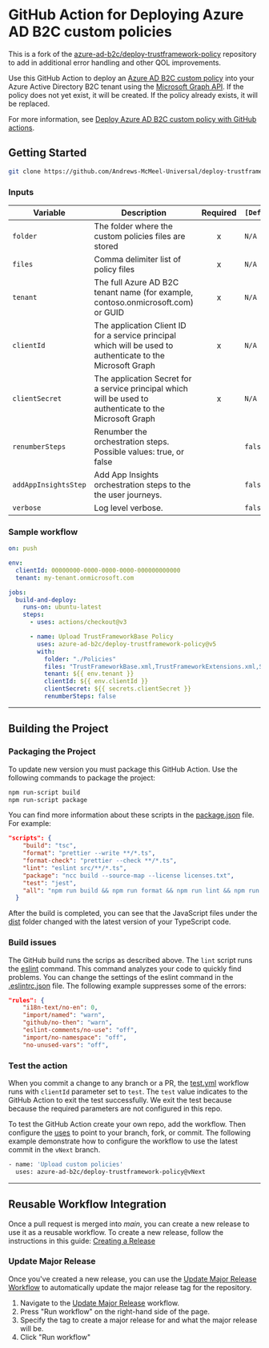 # GitHub Action for Deploying Azure AD B2C custom policies

This is a fork of the [azure-ad-b2c/deploy-trustframework-policy](https://github.com/azure-ad-b2c/deploy-trustframework-policy) repository to add in additional error handling and other QOL improvements.

Use this GitHub Action to deploy an [Azure AD B2C custom policy](https://docs.microsoft.com/azure/active-directory-b2c/custom-policy-overview) into your Azure Active Directory B2C tenant using the [Microsoft Graph API](https://docs.microsoft.com/graph/api/resources/trustframeworkpolicy?view=graph-rest-beta). If the policy does not yet exist, it will be created. If the policy already exists, it will be replaced.

For more information, see [Deploy Azure AD B2C custom policy with GitHub actions](https://docs.microsoft.com/azure/active-directory-b2c/deploy-custom-policies-github-action).

## Getting Started

```bash
git clone https://github.com/Andrews-McMeel-Universal/deploy-trustframework-policy
```

### Inputs

| Variable             | Description                                                                                                 | Required | `[Default]` |
| -------------------- | ----------------------------------------------------------------------------------------------------------- | :------: | ----------- |
| `folder`             | The folder where the custom policies files are stored                                                       |    x     | `N/A`       |
| `files`              | Comma delimiter list of policy files                                                                        |    x     | `N/A`       |
| `tenant`             | The full Azure AD B2C tenant name (for example, contoso.onmicrosoft.com) or GUID                            |    x     | `N/A`       |
| `clientId`           | The application Client ID for a service principal which will be used to authenticate to the Microsoft Graph |    x     | `N/A`       |
| `clientSecret`       | The application Secret for a service principal which will be used to authenticate to the Microsoft Graph    |    x     | `N/A`       |
| `renumberSteps`      | Renumber the orchestration steps. Possible values: true, or false                                           |          | `false`     |
| `addAppInsightsStep` | Add App Insights orchestration steps to the the user journeys.                                              |          | `false`     |
| `verbose`            | Log level verbose.                                                                                          |          | `false`     |

### Sample workflow

```yaml
on: push

env:
  clientId: 00000000-0000-0000-0000-000000000000
  tenant: my-tenant.onmicrosoft.com

jobs:
  build-and-deploy:
    runs-on: ubuntu-latest
    steps:
      - uses: actions/checkout@v3

      - name: Upload TrustFrameworkBase Policy
        uses: azure-ad-b2c/deploy-trustframework-policy@v5
        with:
          folder: "./Policies"
          files: "TrustFrameworkBase.xml,TrustFrameworkExtensions.xml,SignUpOrSignin.xml"
          tenant: ${{ env.tenant }}
          clientId: ${{ env.clientId }}
          clientSecret: ${{ secrets.clientSecret }}
          renumberSteps: false
```

---

## Building the Project

### Packaging the Project

To update new version you must package this GitHub Action. Use the following commands to package the project:

```bash
npm run-script build
npm run-script package
```

You can find more information about these scripts in the [package.json](package.json) file. For example:

```json
"scripts": {
    "build": "tsc",
    "format": "prettier --write **/*.ts",
    "format-check": "prettier --check **/*.ts",
    "lint": "eslint src/**/*.ts",
    "package": "ncc build --source-map --license licenses.txt",
    "test": "jest",
    "all": "npm run build && npm run format && npm run lint && npm run package && npm test"
  }
```

After the build is completed, you can see that the JavaScript files under the [dist](dist) folder changed with the latest version of your TypeScript code.

### Build issues

The GitHub build runs the scrips as described above. The `lint` script runs the [eslint](https://eslint.org/) command. This command analyzes your code to quickly find problems. You can change the settings of the eslint command in the [.eslintrc.json](.eslintrc.json) file. The following example suppresses some of the errors:

```json
"rules": {
    "i18n-text/no-en": 0,
    "import/named": "warn",
    "github/no-then": "warn",
    "eslint-comments/no-use": "off",
    "import/no-namespace": "off",
    "no-unused-vars": "off",
```

### Test the action

When you commit a change to any branch or a PR, the [test.yml](.github/workflows/test.yml) workflow runs with `clientId` parameter set to `test`. The `test` value indicates to the GitHub Action to exit the test successfully. We exit the test because because the required parameters are not configured in this repo.

To test the GitHub Action create your own repo, add the workflow. Then configure the [uses](https://docs.github.com/en/actions/using-workflows/workflow-syntax-for-github-actions#jobsjob_idstepsuses) to point to your branch, fork, or commit. The following example demonstrate how to configure the workflow to use the latest commit in the `vNext` branch.

```bash
- name: 'Upload custom policies'
  uses: azure-ad-b2c/deploy-trustframework-policy@vNext
```

---

## Reusable Workflow Integration

Once a pull request is merged into _main_, you can create a new release to use it as a reusable workflow. To create a new release, follow the instructions in this guide: [Creating a Release](https://amuniversal.atlassian.net/wiki/spaces/TD/pages/3452043300/Creating+a+new+GitHub+Release#Creating-a-release)

### Update Major Release

Once you've created a new release, you can use the [Update Major Release Workflow](https://github.com/Andrews-McMeel-Universal/deploy-trustframework-policy/actions/workflows/update-major-release.yaml) to automatically update the major release tag for the repository.

1. Navigate to the [Update Major Release](https://github.com/Andrews-McMeel-Universal/deploy-trustframework-policy/actions/workflows/update-major-release.yaml) workflow.
1. Press "Run workflow" on the right-hand side of the page.
1. Specify the tag to create a major release for and what the major release will be.
1. Click "Run workflow"
